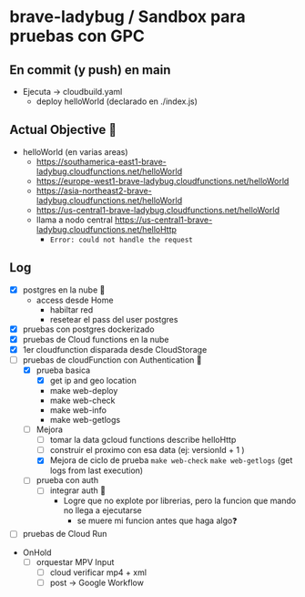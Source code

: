 # brave-ladybug / Sandbox para pruebas con GPC

## En commit (y push) en main
- Ejecuta -> cloudbuild.yaml
  - deploy helloWorld (declarado en ./index.js)

## Actual Objective 🚧 
- helloWorld (en varias areas)
  - https://southamerica-east1-brave-ladybug.cloudfunctions.net/helloWorld
  - https://europe-west1-brave-ladybug.cloudfunctions.net/helloWorld
  - https://asia-northeast2-brave-ladybug.cloudfunctions.net/helloWorld
  - https://us-central1-brave-ladybug.cloudfunctions.net/helloWorld
  - llama a nodo central https://us-central1-brave-ladybug.cloudfunctions.net/helloHttp
    - `Error: could not handle the request`

## Log
- [x] postgres en la nube 🎉
  - access desde Home
    - habiltar red  
    - resetear el pass del user postgres
- [x] pruebas con postgres dockerizado
- [x] pruebas de Cloud functions en la nube 
- [x] 1er cloudfunction disparada desde CloudStorage
- [ ] pruebas de cloudFunction con Authentication 🚧
  - [x] prueba basica
      - [x] get ip and geo location 
    - make web-deploy
    - make web-check
    - make web-info
    - make web-getlogs
  - [ ] Mejora
    - [ ] tomar la data gcloud functions describe helloHttp 
    - [ ] construir el proximo con esa data (ej: versionId + 1  )
    - [x] Mejora de ciclo de prueba `make web-check` `make web-getlogs` (get logs from last execution)
  - [ ] prueba con auth 
    - [ ] integrar auth 🚧 
      - Logre que no explote por librerias, pero la funcion que mando no llega a ejecutarse
        - se muere mi funcion antes que haga algo❓
- [ ] pruebas de Cloud Run
- OnHold 
  - [ ] orquestar MPV Input 
    - [ ] cloud verificar mp4 + xml
    - [ ] post -> Google Workflow
